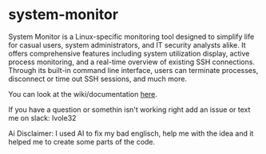 # system-monitor

System Monitor is a Linux-specific monitoring tool designed to simplify life for casual users, system administrators, and IT security analysts alike. It offers comprehensive features including system utilization display, active process monitoring, and a real-time overview of existing SSH connections. Through its built-in command line interface, users can terminate processes, disconnect or time out SSH sessions, and much more.

You can look at the wiki/documentation [here](https://github.com/Ivole32/system-monitor/wiki).

If you have a question or somethin isn't working right add an issue or text me on slack: Ivole32

Ai Disclaimer:
I used AI to fix my bad englisch, help me with the idea and it helped me to create some parts of the code.
